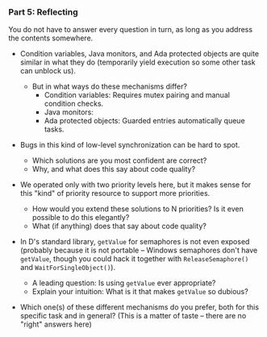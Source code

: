 ### Part 5: Reflecting

You do not have to answer every question in turn, as long as you address the contents somewhere.

- Condition variables, Java monitors, and Ada protected objects are quite similar in what they do (temporarily yield execution so some other task can unblock us).
  - But in what ways do these mechanisms differ?
    - Condition variables: Requires mutex pairing and manual condition checks.
    - Java monitors:
    - Ada protected objects: Guarded entries automatically queue tasks.

- Bugs in this kind of low-level synchronization can be hard to spot.
  - Which solutions are you most confident are correct?
  - Why, and what does this say about code quality?

- We operated only with two priority levels here, but it makes sense for this "kind" of priority resource to support more priorities.
  - How would you extend these solutions to N priorities? Is it even possible to do this elegantly?
  - What (if anything) does that say about code quality?

- In D's standard library, `getValue` for semaphores is not even exposed (probably because it is not portable – Windows semaphores don't have `getValue`, though you could hack it together with `ReleaseSemaphore()` and `WaitForSingleObject()`).
  - A leading question: Is using `getValue` ever appropriate?
  - Explain your intuition: What is it that makes `getValue` so dubious?

- Which one(s) of these different mechanisms do you prefer, both for this specific task and in general? (This is a matter of taste – there are no "right" answers here)